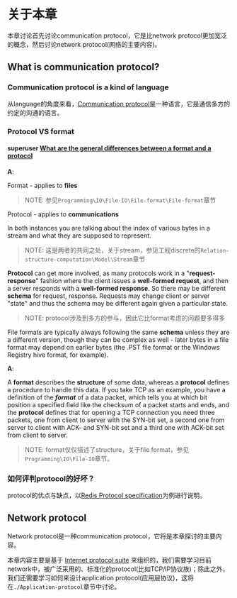 # 关于本章

本章讨论首先讨论communication protocol，它是比network protocol更加宽泛的概念，然后讨论network protocol(网络的主要内容)。



## What is communication protocol?



### Communication protocol is a kind of language

从language的角度来看，[Communication protocol](https://en.wikipedia.org/wiki/Communication_protocol)是一种语言，它是通信多方的约定的沟通的语言。

### Protocol VS format

#### superuser [What are the general differences between a format and a protocol](https://superuser.com/questions/736401/what-are-the-general-differences-between-a-format-and-a-protocol) 

**A**: 

Format - applies to **files**

> NOTE: 参见`Programming\IO\File-IO\File-format\File-format`章节

Protocol - applies to **communications**

In both instances you are talking about the index of various bytes in a stream and what they are supposed to represent.

> NOTE: 这是两者的共同之处，关于stream，参见工程discrete的`Relation-structure-computation\Model\Stream`章节

**Protocol** can get more involved, as many protocols work in a "**request-response**" fashion where the client issues a **well-formed request**, and then a server responds with a **well-formed response**. So there may be different **schema** for request, response. Requests may change client or server "state" and thus the schema may be different again given a particular state.

> NOTE: protocol涉及到多方的参与，因此它比format考虑的问题要多得多

File formats are typically always following the same **schema** unless they are a different version, though they can be complex as well - later bytes in a file format may depend on earlier bytes (the .PST file format or the Windows Registry hive format, for example).

**A**: 

A **format** describes the **structure** of some data, whereas a **protocol** defines a procedure to handle this data. If you take TCP as an example, you have a definition of the ***format*** of a data packet, which tells you at which bit position a specified field like the checksum of a packet starts and ends, and the **protocol** defines that for opening a TCP connection you need three packets, one from client to server with the SYN-bit set, a second one from server to client with ACK- and SYN-bit set and a third one with ACK-bit set from client to server.

> NOTE: format仅仅描述了structure，关于file format，参见`Programming\IO\File-IO`章节。

### 如何评判protocol的好坏？

protocol的优点与缺点，以[Redis Protocol specification](https://redis.io/topics/protocol)为例进行说明。



## Network protocol

Network protocol是一种communication protocol，它将是本章探讨的主要内容。

本章内容主要是基于 [Internet protocol suite](https://en.wanweibaike.com/wiki-Internet_protocol_suite) 来组织的，我们需要学习目前network中，被广泛采用的、标准化的protocol(比如TCP/IP协议族)；除此之外，我们还需要学习如何来设计application protocol(应用层协议)，这将在`./Application-protocol`章节中讨论。

